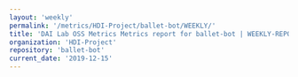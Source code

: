 ```yaml
---
layout: 'weekly'
permalink: '/metrics/HDI-Project/ballet-bot/WEEKLY/'
title: 'DAI Lab OSS Metrics Metrics report for ballet-bot | WEEKLY-REPORT-2019-12-15'
organization: 'HDI-Project'
repository: 'ballet-bot'
current_date: '2019-12-15'
---
```

